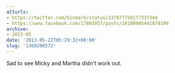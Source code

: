 ```yaml
---
alturls:
- https://twitter.com/bismark/status/337077750177337344
- https://www.facebook.com/17803937/posts/10100905441874199
archive:
- 2013-05
date: '2013-05-22T05:29:32+00:00'
slug: '1369200572'
---
```


Sad to see Micky and Martha didn't work out.

